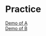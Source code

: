 # Practice

[Demo of A](https://Nihal-Priyadarshi.github.io/Practice/A/)
<br>
[Demo of B](https://Nihal-Priyadarshi.github.io/Practice/B/)

